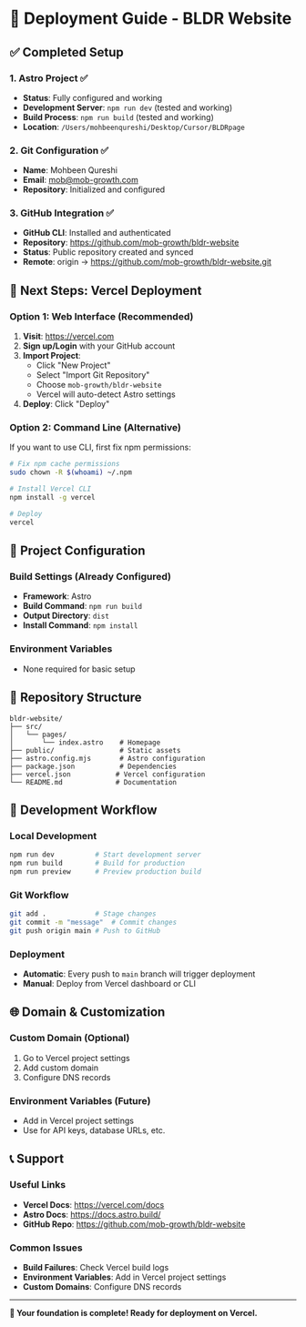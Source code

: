 # 🚀 Deployment Guide - BLDR Website

## ✅ Completed Setup

### 1. Astro Project ✅
- **Status**: Fully configured and working
- **Development Server**: `npm run dev` (tested and working)
- **Build Process**: `npm run build` (tested and working)
- **Location**: `/Users/mohbeenqureshi/Desktop/Cursor/BLDRpage`

### 2. Git Configuration ✅
- **Name**: Mohbeen Qureshi
- **Email**: mob@mob-growth.com
- **Repository**: Initialized and configured

### 3. GitHub Integration ✅
- **GitHub CLI**: Installed and authenticated
- **Repository**: https://github.com/mob-growth/bldr-website
- **Status**: Public repository created and synced
- **Remote**: origin → https://github.com/mob-growth/bldr-website.git

## 🎯 Next Steps: Vercel Deployment

### Option 1: Web Interface (Recommended)
1. **Visit**: https://vercel.com
2. **Sign up/Login** with your GitHub account
3. **Import Project**:
   - Click "New Project"
   - Select "Import Git Repository"
   - Choose `mob-growth/bldr-website`
   - Vercel will auto-detect Astro settings
4. **Deploy**: Click "Deploy"

### Option 2: Command Line (Alternative)
If you want to use CLI, first fix npm permissions:
```bash
# Fix npm cache permissions
sudo chown -R $(whoami) ~/.npm

# Install Vercel CLI
npm install -g vercel

# Deploy
vercel
```

## 🔧 Project Configuration

### Build Settings (Already Configured)
- **Framework**: Astro
- **Build Command**: `npm run build`
- **Output Directory**: `dist`
- **Install Command**: `npm install`

### Environment Variables
- None required for basic setup

## 📁 Repository Structure
```
bldr-website/
├── src/
│   └── pages/
│       └── index.astro    # Homepage
├── public/                # Static assets
├── astro.config.mjs       # Astro configuration
├── package.json           # Dependencies
├── vercel.json           # Vercel configuration
└── README.md             # Documentation
```

## 🔄 Development Workflow

### Local Development
```bash
npm run dev          # Start development server
npm run build        # Build for production
npm run preview      # Preview production build
```

### Git Workflow
```bash
git add .            # Stage changes
git commit -m "message"  # Commit changes
git push origin main # Push to GitHub
```

### Deployment
- **Automatic**: Every push to `main` branch will trigger deployment
- **Manual**: Deploy from Vercel dashboard or CLI

## 🌐 Domain & Customization

### Custom Domain (Optional)
1. Go to Vercel project settings
2. Add custom domain
3. Configure DNS records

### Environment Variables (Future)
- Add in Vercel project settings
- Use for API keys, database URLs, etc.

## 📞 Support

### Useful Links
- **Vercel Docs**: https://vercel.com/docs
- **Astro Docs**: https://docs.astro.build/
- **GitHub Repo**: https://github.com/mob-growth/bldr-website

### Common Issues
- **Build Failures**: Check Vercel build logs
- **Environment Variables**: Add in Vercel project settings
- **Custom Domains**: Configure DNS records

---

**🎉 Your foundation is complete! Ready for deployment on Vercel.**
